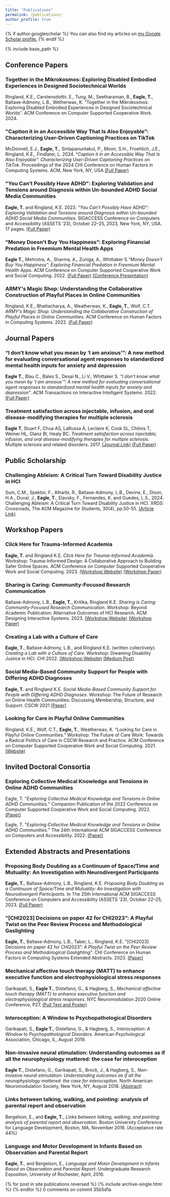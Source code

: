 ```yaml
---
title: "Publications"
permalink: /publications/
author_profile: true
---
```



{% if author.googlescholar %}
  You can also find my articles on <u><a href="{{author.googlescholar}}">my Google Scholar profile</a>.</u>
{% endif %}

{% include base_path %}

## Conference Papers
### Together in the Mikrokosmos: Exploring Disabled Embodied Experiences in Designed Sociotechnical Worlds
Ringland, K.E., Carstensdottir, E., Tung, M., Seetharaman, B., **Eagle, T.**, Baltaxe-Admony, L.B., Wetherwax, K. “Together in the Mikrokosmos: Exploring Disabled Embodied Experiences in Designed Sociotechnical Worlds”. ACM Conference on Computer Supported Cooperative Work. 2024.

### "Caption it in an Accessible Way That Is Also Enjoyable”: Characterizing User-Driven Captioning Practices on TikTok
McDonnell, E.J., **Eagle, T.**, Sinlapanuntakul, P., Moon, S.H., Froehlich, J.E., Ringland, K.E., Findlater, L. 2024. “*Caption it in an Accessible Way That Is Also Enjoyable”: Characterizing User-Driven Captioning Practices on TikTok*. Proceedings of the 2024 CHI Conference on Human Factors in Computing Systems. ACM, New York, NY, USA [(Full Paper)](https://dl.acm.org/doi/abs/10.1145/3613904.3642177)

### "You Can’t Possibly Have ADHD": Exploring Validation and Tensions around Diagnosis within Un-bounded ADHD Social Media Communities
**Eagle, T.** and Ringland, K.E. 2023. *"You Can’t Possibly Have ADHD": Exploring Validation and Tensions around Diagnosis within Un-bounded ADHD Social Media Communities*. SIGACCESS Conference on Computers and Accessibility (ASSETS ’23), October 22–25, 2023, New York, NY, USA. 17 pages. [(Full Paper)](https://doi.org/10.1145/3597638.3608400)

### “Money Doesn't Buy You Happiness”: Exploring Financial Predation in Freemium Mental Health Apps
**Eagle T.**, Mehrotra, A., Sharma, A., Zuniga, A., Whittaker S.*“Money Doesn't Buy You Happiness”: Exploring Financial Predation in Freemium Mental Health Apps*. ACM Conference on Computer Supported Cooperative Work and Social Computing. 2022. [(Full Paper)](https://dl.acm.org/doi/10.1145/3555155) [(Conference Presentation)](https://www.youtube.com/watch?v=q347mu3n8ok&ab_channel=ACMSIGCHI)

### ARMY's Magic Shop: Understanding the Collaborative Construction of Playful Places in Online Communities
Ringland, K.E., Bhattacharya, A., Weatherwax, K., **Eagle, T.**, Wolf, C.T. *ARMY's Magic Shop: Understanding the Collaborative Construction of Playful Places in Online Communities*. ACM Conference on Human Factors in Computing Systems. 2022. [(Full Paper)](https://doi.org/10.1145/3491102.3517442)

## Journal Papers
### “I don’t know what you mean by ‘I am anxious’”: A new method for evaluating conversational agent responses to standardized mental health inputs for anxiety and depression
**Eagle T.**, Blau C., Bales S., Desai N., Li V., Whittaker S. *“I don’t know what you mean by ‘I am anxious’”: A new method for evaluating conversational agent responses to standardized mental health inputs for anxiety and depression"*. ACM Transactions on Interactive Intelligent Systems. 2022. [(Full Paper)](https://dl.acm.org/doi/10.1145/3488057)

### Treatment satisfaction across injectable, infusion, and oral disease-modifying therapies for multiple sclerosis
**Eagle T**, Stuart F, Chua AS, LaRussa A, Leclaire K, Cook SL, Chitnis T, Weiner HL, Glanz BI, Healy BC. *Treatment satisfaction across injectable, infusion, and oral disease-modifying therapies for multiple sclerosis*. Multiple sclerosis and related disorders. 2017. [(Journal Link)](https://doi.org/10.1016/j.msard.2017.10.002) [(Full Paper)](http://tessaeagle.github.io/files/MSARD.pdf)

## Public Scholarship
### Challenging Ableism: A Critical Turn Toward Disability Justice in HCI
Sum, C.M., Spektor, F., Alharbi, R., Baltaxe-Admony, L.B., Devine, E., Dixon, H.A., Duval, J., **Eagle, T.**, Elavsky, F., Fernandes, K. and Guedes, L.S., 2024. Challenging Ableism: A Critical Turn Toward Disability Justice in HCI. XRDS: Crossroads, The ACM Magazine for Students, 30(4), pp.50-55. [(Article Link)](https://dl.acm.org/doi/abs/10.1145/3665602)

## Workshop Papers
### Click Here for Trauma-Informed Academia
**Eagle, T.** and Ringland K.E.  *Click Here for Trauma-Informed Academia*. Workshop: Trauma-Informed Design: A Collaborative Approach to Building Safer Online Spaces. ACM Conference on Computer Supported Cooperative Work and Social Computing. 2023. [(Workshop Website)](https://sites.google.com/view/traumainformedcscw) [(Workshop Paper)](https://drive.google.com/file/d/1jJLHB2_fJks3xEOuZCjN1W7UAEt6mz0e/view?usp=sharing)

### Sharing is Caring: Community-Focused Research Communication
Baltaxe-Admony, L.B., **Eagle, T.**, Kritika, Ringland K.E. *Sharing is Caring: Community-Focused Research Communication*. Workshop: Beyond Academic Publication: Alternative Outcomes of HCI Research. ACM Designing Interactive Systems. 2023. [(Workshop Website)](https://www.minyoo.xyz/beyond-academic-publication) [(Workshop Paper)](https://www.minyoo.xyz/_files/ugd/285182_89eca61efaa841afa1949e46c5162422.pdf)

### Creating a Lab with a Culture of Care
**Eagle, T.**, Baltaxe-Admony, L.B., and Ringland K.E. (written collectively). *Creating a Lab with a Culture of Care*. Workshop: Dreaming Disability Justice in HCI. CHI 2022. [(Workshop Website)](https://disabilityjusticeinhci.org/#submissions) [(Medium Post)](https://medium.com/misfitlabs/creating-a-lab-with-a-culture-of-care-2b19bb0b2a22)

### Social Media-Based Community Support for People with Differing ADHD Diagnoses
**Eagle, T.** and Ringland K.E. *Social Media-Based Community Support for People with Differing ADHD Diagnoses*. Workshop: The Future of Research on Online Health Communities: Discussing Membership, Structure, and Support. CSCW 2021 [(Paper)](https://alexpapster.wixsite.com/futureofohcs/projects-3)

### Looking for Care in Playful Online Communities
Ringland, K.E., Wolf, C.T., **Eagle, T.**, Weatherwax, K. “Looking for Care in Playful Online Communities.” Workshop: The Future of Care Work:  Towards a Radical Politics of Care in CSCW Research and Practice. ACM Conference on Computer Supported Cooperative Work and Social Computing. 2021. [(Website)](https://sites.google.com/view/futureofcarework)

## Invited Doctoral Consortia
### Exploring Collective Medical Knowledge and Tensions in Online ADHD Communities
Eagle, T. "*Exploring Collective Medical Knowledge and Tensions in Online ADHD Communities.*" Companion Publication of the 2022 Conference on Computer Supported Cooperative Work and Social Computing. 2022. [(Paper)](https://dl.acm.org/doi/10.1145/3500868.3561402)

Eagle, T. "*Exploring Collective Medical Knowledge and Tensions in Online ADHD Communities.*" The 24th International ACM SIGACCESS Conference on Computers and Accessibility. 2022. [(Paper)](https://dl.acm.org/doi/10.1145/3517428.3550409)

## Extended Abstracts and Presentations
### Proposing Body Doubling as a Continuum of Space/Time and Mutuality: An Investigation with Neurodivergent Participants
**Eagle, T.**, Baltaxe-Admony, L.B., Ringland, K.E. *Proposing Body Doubling as a Continuum of Space/Time and Mutuality: An Investigation with Neurodivergent Participants*. In The 25th International ACM SIGACCESS Conference on Computers and Accessibility (ASSETS ’23), October 22–25, 2023. [(Full Paper)](https://doi.org/10.1145/3597638.3614486)

### "[CHI2023] Decisions on paper 42 for CHI2023”: A Playful Twist on the Peer Review Process and Methodological Gaslighting
**Eagle, T.**, Baltaxe-Admony, L.B., Taber, L., Ringland, K.E. "[CHI2023] Decisions on paper 42 for CHI2023”: *A Playful Twist on the Peer Review Process and Methodological Gaslighting*". CHI Conference on Human Factors in Computing Systems Extended Abstracts. 2023. [(Paper)](https://dl.acm.org/doi/10.1145/3544549.3582745)

### Mechanical affective touch therapy (MATT) to enhance executive function and electrophysiological stress responses
Garikapati, S., **Eagle T.**, Distefano, G., & Hagberg, S., *Mechanical affective touch therapy (MATT) to enhance executive function and electrophysiological stress responses*. NYC Neuromodulation 2020 Online Conference, P27, [(Full Text and Poster)](https://neuromodec.com/nyc-neuromodulation-online-2020/P27.html)

### Interoception: A Window to Psychopathological Disorders
Garikapati, S., **Eagle T.**, Distefano, G., & Hagberg, S., *Interoception: A Window to Psychopathological Disorders*. American Psychological Association, Chicago, IL, August 2019.

### Non-invasive neural stimulation: Understanding outcomes as if all the neurophysiology mattered: the case for interoception
**Eagle T.**, Distefano, G., Garikapati, S., Brock, J., & Hagberg, S., *Non-invasive neural stimulation: Understanding outcomes as if all the neurophysiology mattered: the case for interoception*. North American Neuromodulation Society, New York, NY, August 2018. [(Abstract)](https://www.brainstimjrnl.com/article/S1935-861X(18)30518-7/fulltext#relatedArticles)

### Links between talking, walking, and pointing: analysis of parental report and observation
Bergelson, E., and **Eagle, T.**, *Links between talking, walking, and pointing: analysis of parental report and observation*. Boston University Conference for Language Development, Boston, MA, November 2016. (Acceptance rate 44%)

### Language and Motor Development in Infants Based on Observation and Parental Report
**Eagle, T.**, and Bergelson, E., *Language and Motor Development in Infants Based on Observation and Parental Report*. Undergraduate Research Exposition, University of Rochester, April, 2016.


{% for post in site.publications reversed %}
  {% include archive-single.html %}
{% endfor %}
0 comments on commit 35b5d1a
